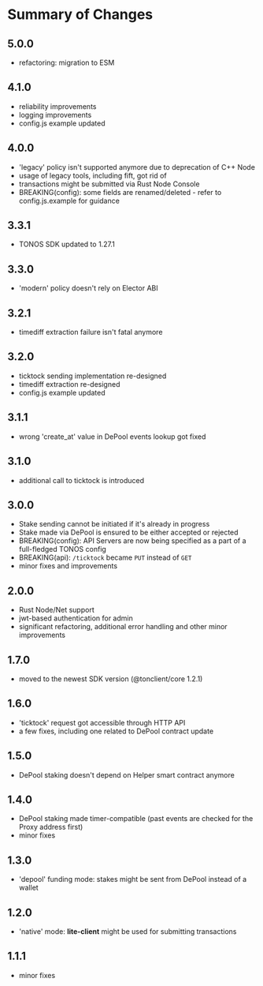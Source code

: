 # Summary of Changes

## 5.0.0
- refactoring: migration to ESM

## 4.1.0
- reliability improvements
- logging improvements
- config.js example updated

## 4.0.0
- 'legacy' policy isn't supported anymore due to deprecation of C++ Node
- usage of legacy tools, including fift, got rid of
- transactions might be submitted via Rust Node Console
- BREAKING(config): some fields are renamed/deleted - refer to config.js.example for guidance

## 3.3.1
- TONOS SDK updated to 1.27.1

## 3.3.0
- 'modern' policy doesn't rely on Elector ABI

## 3.2.1
- timediff extraction failure isn't fatal anymore

## 3.2.0
- ticktock sending implementation re-designed
- timediff extraction re-designed
- config.js example updated

## 3.1.1
- wrong 'create_at' value in DePool events lookup got fixed

## 3.1.0
- additional call to ticktock is introduced

## 3.0.0
- Stake sending cannot be initiated if it's already in progress
- Stake made via DePool is ensured to be either accepted or rejected
- BREAKING(config): API Servers are now being specified as a part of a full-fledged TONOS config
- BREAKING(api): `/ticktock` became `PUT` instead of `GET`
- minor fixes and improvements

## 2.0.0
- Rust Node/Net support
- jwt-based authentication for admin
- significant refactoring, additional error handling and other minor improvements

## 1.7.0
- moved to the newest SDK version (@tonclient/core 1.2.1)

## 1.6.0
- 'ticktock' request got accessible through HTTP API
- a few fixes, including one related to DePool contract update

## 1.5.0
- DePool staking doesn't depend on Helper smart contract anymore

## 1.4.0
- DePool staking made timer-compatible (past events are checked for the Proxy address first)
- minor fixes

## 1.3.0
- 'depool' funding mode: stakes might be sent from DePool instead of a wallet

## 1.2.0
- 'native' mode: __lite-client__ might be used for submitting transactions

## 1.1.1
- minor fixes
